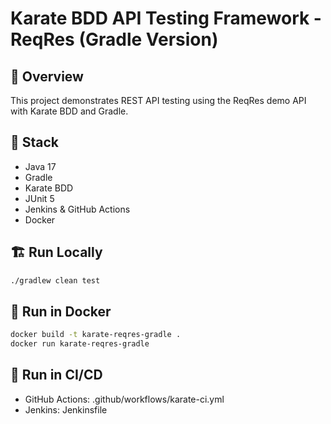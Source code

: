 # Karate BDD API Testing Framework - ReqRes (Gradle Version)

## 🚀 Overview
This project demonstrates REST API testing using the ReqRes demo API with Karate BDD and Gradle.

## 🧩 Stack
- Java 17
- Gradle
- Karate BDD
- JUnit 5
- Jenkins & GitHub Actions
- Docker

## 🏗️ Run Locally
```bash
./gradlew clean test
```

## 🧪 Run in Docker
```bash
docker build -t karate-reqres-gradle .
docker run karate-reqres-gradle
```

## 🔁 Run in CI/CD
- GitHub Actions: .github/workflows/karate-ci.yml
- Jenkins: Jenkinsfile
